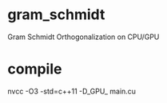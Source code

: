# gram_schmidt
Gram Schmidt Orthogonalization on CPU/GPU

# compile
nvcc -O3 -std=c++11 -D_GPU_ main.cu
